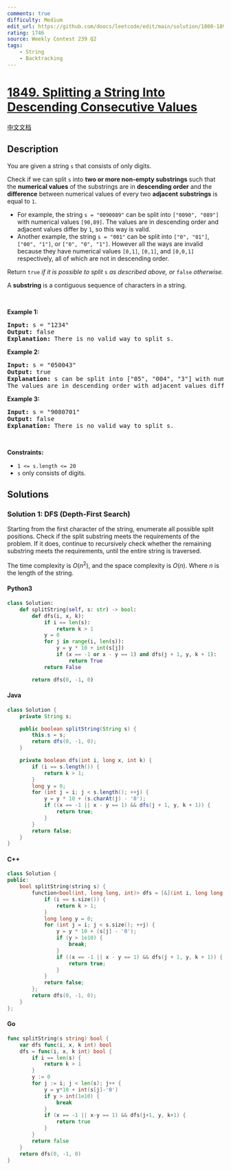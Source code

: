 ```yaml
---
comments: true
difficulty: Medium
edit_url: https://github.com/doocs/leetcode/edit/main/solution/1800-1899/1849.Splitting%20a%20String%20Into%20Descending%20Consecutive%20Values/README_EN.md
rating: 1746
source: Weekly Contest 239 Q2
tags:
    - String
    - Backtracking
---
```


<!-- problem:start -->

# [1849. Splitting a String Into Descending Consecutive Values](https://leetcode.com/problems/splitting-a-string-into-descending-consecutive-values)

[中文文档](/solution/1800-1899/1849.Splitting%20a%20String%20Into%20Descending%20Consecutive%20Values/README.md)

## Description

<!-- description:start -->

<p>You are given a string <code>s</code> that consists of only digits.</p>

<p>Check if we can split <code>s</code> into <strong>two or more non-empty substrings</strong> such that the <strong>numerical values</strong> of the substrings are in <strong>descending order</strong> and the <strong>difference</strong> between numerical values of every two <strong>adjacent</strong> <strong>substrings</strong> is equal to <code>1</code>.</p>

<ul>
	<li>For example, the string <code>s = &quot;0090089&quot;</code> can be split into <code>[&quot;0090&quot;, &quot;089&quot;]</code> with numerical values <code>[90,89]</code>. The values are in descending order and adjacent values differ by <code>1</code>, so this way is valid.</li>
	<li>Another example, the string <code>s = &quot;001&quot;</code> can be split into <code>[&quot;0&quot;, &quot;01&quot;]</code>, <code>[&quot;00&quot;, &quot;1&quot;]</code>, or <code>[&quot;0&quot;, &quot;0&quot;, &quot;1&quot;]</code>. However all the ways are invalid because they have numerical values <code>[0,1]</code>, <code>[0,1]</code>, and <code>[0,0,1]</code> respectively, all of which are not in descending order.</li>
</ul>

<p>Return <code>true</code> <em>if it is possible to split</em> <code>s</code>​​​​​​ <em>as described above</em><em>, or </em><code>false</code><em> otherwise.</em></p>

<p>A <strong>substring</strong> is a contiguous sequence of characters in a string.</p>

<p>&nbsp;</p>
<p><strong class="example">Example 1:</strong></p>

<pre>
<strong>Input:</strong> s = &quot;1234&quot;
<strong>Output:</strong> false
<strong>Explanation:</strong> There is no valid way to split s.
</pre>

<p><strong class="example">Example 2:</strong></p>

<pre>
<strong>Input:</strong> s = &quot;050043&quot;
<strong>Output:</strong> true
<strong>Explanation:</strong> s can be split into [&quot;05&quot;, &quot;004&quot;, &quot;3&quot;] with numerical values [5,4,3].
The values are in descending order with adjacent values differing by 1.
</pre>

<p><strong class="example">Example 3:</strong></p>

<pre>
<strong>Input:</strong> s = &quot;9080701&quot;
<strong>Output:</strong> false
<strong>Explanation:</strong> There is no valid way to split s.
</pre>

<p>&nbsp;</p>
<p><strong>Constraints:</strong></p>

<ul>
	<li><code>1 &lt;= s.length &lt;= 20</code></li>
	<li><code>s</code> only consists of digits.</li>
</ul>

<!-- description:end -->

## Solutions

<!-- solution:start -->

### Solution 1: DFS (Depth-First Search)

Starting from the first character of the string, enumerate all possible split positions. Check if the split substring meets the requirements of the problem. If it does, continue to recursively check whether the remaining substring meets the requirements, until the entire string is traversed.

The time complexity is $O(n^2)$, and the space complexity is $O(n)$. Where $n$ is the length of the string.

<!-- tabs:start -->

#### Python3

```python
class Solution:
    def splitString(self, s: str) -> bool:
        def dfs(i, x, k):
            if i == len(s):
                return k > 1
            y = 0
            for j in range(i, len(s)):
                y = y * 10 + int(s[j])
                if (x == -1 or x - y == 1) and dfs(j + 1, y, k + 1):
                    return True
            return False

        return dfs(0, -1, 0)
```

#### Java

```java
class Solution {
    private String s;

    public boolean splitString(String s) {
        this.s = s;
        return dfs(0, -1, 0);
    }

    private boolean dfs(int i, long x, int k) {
        if (i == s.length()) {
            return k > 1;
        }
        long y = 0;
        for (int j = i; j < s.length(); ++j) {
            y = y * 10 + (s.charAt(j) - '0');
            if ((x == -1 || x - y == 1) && dfs(j + 1, y, k + 1)) {
                return true;
            }
        }
        return false;
    }
}
```

#### C++

```cpp
class Solution {
public:
    bool splitString(string s) {
        function<bool(int, long long, int)> dfs = [&](int i, long long x, int k) -> bool {
            if (i == s.size()) {
                return k > 1;
            }
            long long y = 0;
            for (int j = i; j < s.size(); ++j) {
                y = y * 10 + (s[j] - '0');
                if (y > 1e10) {
                    break;
                }
                if ((x == -1 || x - y == 1) && dfs(j + 1, y, k + 1)) {
                    return true;
                }
            }
            return false;
        };
        return dfs(0, -1, 0);
    }
};
```

#### Go

```go
func splitString(s string) bool {
	var dfs func(i, x, k int) bool
	dfs = func(i, x, k int) bool {
		if i == len(s) {
			return k > 1
		}
		y := 0
		for j := i; j < len(s); j++ {
			y = y*10 + int(s[j]-'0')
			if y > int(1e10) {
				break
			}
			if (x == -1 || x-y == 1) && dfs(j+1, y, k+1) {
				return true
			}
		}
		return false
	}
	return dfs(0, -1, 0)
}
```

<!-- tabs:end -->

<!-- solution:end -->

<!-- problem:end -->
